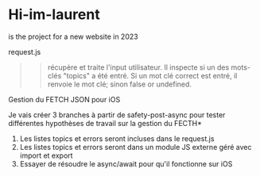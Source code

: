 # Hi-im-laurent
is the project for a new website in 2023

request.js 
>> récupère et traite l'input utilisateur. Il inspecte si un des mots-clés "topics" a été entré. 
>> Si un mot clé correct est entré, il renvoie le mot clé; sinon false or undefined.

Gestion du FETCH JSON pour iOS

Je vais créer 3 branches à partir de safety-post-async pour tester différentes hypothèses de travail sur la gestion du FECTH*

1. Les listes topics et errors seront incluses dans le request.js
2. Les listes topics et errors seront dans un module JS externe géré avec import et export
3. Essayer de résoudre le async/await pour qu'il fonctionne sur iOS